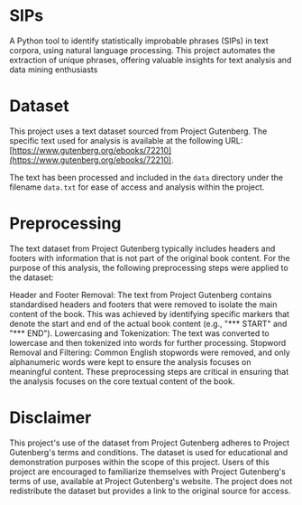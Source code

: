 # SIPs
A Python tool to identify statistically improbable phrases (SIPs) in text corpora, using natural language processing. This project automates the extraction of unique phrases, offering valuable insights for text analysis and data mining enthusiasts

# Dataset
This project uses a text dataset sourced from Project Gutenberg. The specific text used for analysis is available at the following URL: [https://www.gutenberg.org/ebooks/72210](https://www.gutenberg.org/ebooks/72210).

The text has been processed and included in the `data` directory under the filename `data.txt` for ease of access and analysis within the project.

# Preprocessing
The text dataset from Project Gutenberg typically includes headers and footers with information that is not part of the original book content. For the purpose of this analysis, the following preprocessing steps were applied to the dataset:

Header and Footer Removal: The text from Project Gutenberg contains standardised headers and footers that were removed to isolate the main content of the book. This was achieved by identifying specific markers that denote the start and end of the actual book content (e.g., "*** START" and "*** END").
Lowercasing and Tokenization: The text was converted to lowercase and then tokenized into words for further processing.
Stopword Removal and Filtering: Common English stopwords were removed, and only alphanumeric words were kept to ensure the analysis focuses on meaningful content.
These preprocessing steps are critical in ensuring that the analysis focuses on the core textual content of the book.

# Disclaimer
This project's use of the dataset from Project Gutenberg adheres to Project Gutenberg's terms and conditions. The dataset is used for educational and demonstration purposes within the scope of this project. Users of this project are encouraged to familiarize themselves with Project Gutenberg's terms of use, available at Project Gutenberg's website. The project does not redistribute the dataset but provides a link to the original source for access.
